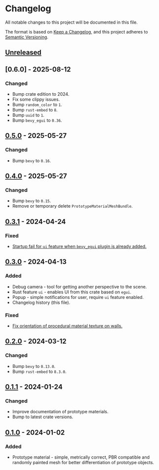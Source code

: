 # Changelog

All notable changes to this project will be documented in this file.

The format is based on [Keep a Changelog](https://keepachangelog.com/en/1.1.0/),
and this project adheres to [Semantic Versioning](https://semver.org/spec/v2.0.0.html).

## [Unreleased]

## [0.6.0] - 2025-08-12

### Changed

- Bump crate edition to 2024.
- Fix some clippy issues.
- Bump `random_color` to `1`.
- Bump `rust-embed` to `8`.
- Bump `uuid` to `1`.
- Bump `bevy_egui` to `0.36`.

## [0.5.0] - 2025-05-27

### Changed

- Bump `bevy` to `0.16`.

## [0.4.0] - 2025-05-27

### Changed

- Bump `bevy` to `0.15`.
- Remove or temporary delete `PrototypeMaterialMeshBundle`.

## [0.3.1] - 2024-04-24

### Fixed

- [Startup fail for `ui` feature when `bevy_egui` plugin is already added.](https://github.com/Vixenka/bevy_dev/pull/3)

## [0.3.0] - 2024-04-13

### Added

- Debug camera - tool for getting another perspective to the scene.
- Rust feature `ui` - enables UI from this crate based on `egui`.
- Popup - simple notifications for user, require `ui` feature enabled.
- Changelog history (this file).

### Fixed

- [Fix orientation of procedural material texture on walls.](https://github.com/Vixenka/bevy_dev/issues/2)

## [0.2.0] - 2024-03-12

### Changed

- Bump `bevy` to `0.13.0`.
- Bump `rust-embed` to `8.3.0`.

## [0.1.1] - 2024-01-24

### Changed

- Improve documentation of prototype materials.
- Bump to latest crate versions.

## [0.1.0] - 2024-01-02

### Added

- Prototype material - simple, metrically correct, PBR compatible and randomly painted mesh for better differentiation of prototype objects.

[unreleased]: https://github.com/Vixenka/bevy_dev/compare/v0.5.0...HEAD
[0.5.0]: https://github.com/Vixenka/bevy_dev/compare/v0.4.0...v0.5.0
[0.4.0]: https://github.com/Vixenka/bevy_dev/compare/v0.3.1...v0.4.0
[0.3.1]: https://github.com/Vixenka/bevy_dev/compare/v0.3.0...v0.3.1
[0.3.0]: https://github.com/Vixenka/bevy_dev/compare/v0.2.0...v0.3.0
[0.2.0]: https://github.com/Vixenka/bevy_dev/compare/v0.1.1...v0.2.0
[0.1.1]: https://github.com/Vixenka/bevy_dev/compare/v0.1.0...v0.1.1
[0.1.0]: https://github.com/Vixenka/bevy_dev/releases/tag/v0.1.0
